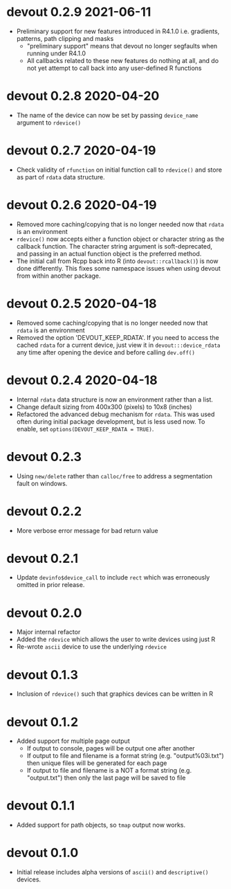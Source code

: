
# devout 0.2.9 2021-06-11

* Preliminary support for new features introduced in R4.1.0 
  i.e. gradients, patterns, path clipping and masks 
    * "preliminary support" means that devout no longer segfaults when running
      under R4.1.0
    * All callbacks related to these new features do nothing at all, and do
      not yet attempt to call back into any user-defined R functions

# devout 0.2.8 2020-04-20

* The name of the device can now be set by passing `device_name` 
  argument to `rdevice()`

# devout 0.2.7 2020-04-19

* Check validity of `rfunction` on initial function call to `rdevice()` and store
  as part of `rdata` data structure.

# devout 0.2.6 2020-04-19

* Removed more caching/copying that is no longer needed now that `rdata` is 
  an environment
* `rdevice()` now accepts either a function object or character string as
  the callback function. The character string argument is soft-deprecated, 
  and passing in an actual function object is the preferred method.
* The initial call from Rcpp back into R (into `devout::rcallback()`) is now 
  done differently. This fixes some namespace issues when using devout 
  from within another package.

# devout 0.2.5 2020-04-18

* Removed some caching/copying that is no longer needed now that `rdata` is 
  an environment
* Removed the option 'DEVOUT_KEEP_RDATA'. If you need to access the cached
  `rdata` for a current device, just view it in `devout:::device_rdata`
  any time after opening the device and before calling `dev.off()`

# devout 0.2.4 2020-04-18

* Internal `rdata` data structure is now an environment rather than a list.
* Change default sizing from 400x300 (pixels) to 10x8 (inches)
* Refactored the advanced debug mechanism for `rdata`.  This was used often during 
  initial package development, but is less used now.  To enable, set
  `options(DEVOUT_KEEP_RDATA = TRUE)`.

# devout 0.2.3

* Using `new/delete` rather than `calloc/free` to address a segmentation fault on windows.

# devout 0.2.2

* More verbose error message for bad return value

# devout 0.2.1

* Update `devinfo$device_call` to include `rect` which was erroneously omitted in 
  prior release.

# devout 0.2.0

* Major internal refactor
* Added the `rdevice` which allows the user to write devices using just R
* Re-wrote `ascii` device to use the underlying `rdevice`

# devout 0.1.3

* Inclusion of `rdevice()` such that graphics devices can be written in R


# devout 0.1.2

* Added support for multiple page output
    * If output to console, pages will be output one after another
    * If output to file and filename is a format string (e.g. "output%03i.txt") then
      unique files will be generated for each page
    * If output to file and filename is a NOT a format string (e.g. "output.txt") then
      only the last page will be saved to file
      

# devout 0.1.1

* Added support for path objects, so `tmap` output now works.


# devout 0.1.0

* Initial release includes alpha versions of `ascii()` and `descriptive()` devices.
